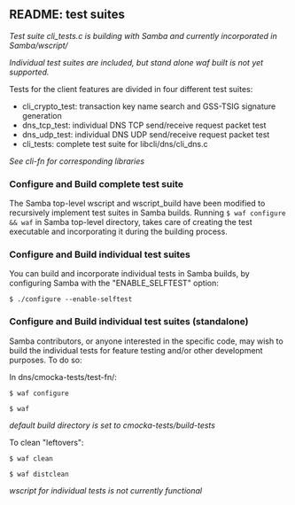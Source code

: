 ## README: test suites


*Test suite cli_tests.c is building with Samba and currently incorporated in Samba/wscript/*

*Individual test suites are included, but stand alone waf built is not yet supported.*

Tests for the client features are divided in four different test suites:

*	cli_crypto_test: transaction key name search and GSS-TSIG signature generation
*	dns_tcp_test: individual DNS TCP send/receive request packet test
*	dns_udp_test: individual DNS UDP send/receive request packet test
*	cli_tests: complete test suite for libcli/dns/cli_dns.c

*See cli-fn for corresponding libraries*

### Configure and Build complete test suite

The Samba top-level wscript and wscript_build have been modified to recursively implement test suites in 
Samba builds. Running `$ waf configure && waf` in Samba top-level directory, takes care of creating the 
test executable and incorporating it during the building process.

### Configure and Build individual test suites

You can build and incorporate individual tests in Samba builds, by configuring Samba with the "ENABLE_SELFTEST" 
option:

`$ ./configure --enable-selftest`

### Configure and Build individual test suites (standalone)

Samba contributors, or anyone interested in the specific code, may wish to build the individual tests for 
feature testing and/or other development purposes. To do so:

In dns/cmocka-tests/test-fn/:
```
$ waf configure

$ waf
```
*default build directory is set to cmocka-tests/build-tests*

To clean "leftovers":

```
$ waf clean

$ waf distclean
```
*wscript for individual tests is not currently functional*
